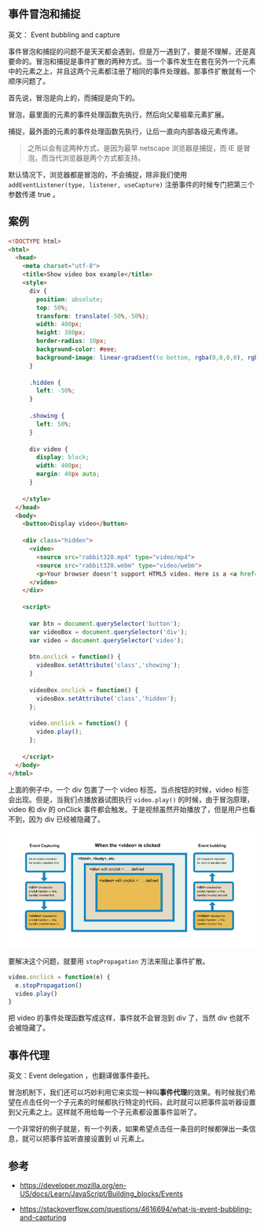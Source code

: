 ## 事件冒泡和捕捉

英文： Event bubbling and capture

事件冒泡和捕捉的问题不是天天都会遇到，但是万一遇到了，要是不理解，还是真要命的。冒泡和捕捉是事件扩散的两种方式。当一个事件发生在套在另外一个元素中的元素之上，并且这两个元素都注册了相同的事件处理器。那事件扩散就有一个顺序问题了。

首先说，冒泡是向上的，而捕捉是向下的。

冒泡，最里面的元素的事件处理函数先执行，然后向父辈祖辈元素扩展。

捕捉，最外面的元素的事件处理函数先执行，让后一直向内部各级元素传递。

> 之所以会有这两种方式，是因为最早 netscape 浏览器是捕捉，而 IE 是冒泡，而当代浏览器是两个方式都支持。

默认情况下，浏览器都是冒泡的，不会捕捉，除非我们使用 `addEventListener(type, listener, useCapture)` 注册事件的时候专门把第三个参数传递 true 。

## 案例

```html
<!DOCTYPE html>
<html>
  <head>
    <meta charset="utf-8">
    <title>Show video box example</title>
    <style>
      div {
        position: absolute;
        top: 50%;
        transform: translate(-50%,-50%);
        width: 480px;
        height: 380px;
        border-radius: 10px;
        background-color: #eee;
        background-image: linear-gradient(to bottom, rgba(0,0,0,0), rgba(0,0,0,0.1));
      }

      .hidden {
        left: -50%;
      }

      .showing {
        left: 50%;
      }

      div video {
        display: block;
        width: 400px;
        margin: 40px auto;
      }

    </style>
  </head>
  <body>
    <button>Display video</button>

    <div class="hidden">
      <video>
        <source src="rabbit320.mp4" type="video/mp4">
        <source src="rabbit320.webm" type="video/webm">
        <p>Your browser doesn't support HTML5 video. Here is a <a href="rabbit320.mp4">link to the video</a> instead.</p>
      </video>
    </div>

    <script>

      var btn = document.querySelector('button');
      var videoBox = document.querySelector('div');
      var video = document.querySelector('video');

      btn.onclick = function() {
        videoBox.setAttribute('class','showing');
      }

      videoBox.onclick = function() {
        videoBox.setAttribute('class','hidden');
      };

      video.onclick = function() {
        video.play();
      };

    </script>
  </body>
</html>
```

上面的例子中，一个 div 包裹了一个 video 标签。当点按钮的时候，video 标签会出现。但是，当我们点播放器试图执行 `video.play()` 的时候，由于冒泡原理，video 和 div 的 onClick 事件都会触发。于是视频虽然开始播放了，但是用户也看不到，因为 div 已经被隐藏了。

![](https://raw.githubusercontent.com/happypeter/js-monkey/master/img/001-bubble.png)

要解决这个问题，就要用 `stopPropagation` 方法来阻止事件扩散。

```js
video.onclick = function(e) {
  e.stopPropagation()
  video.play()
}
```

把 video 的事件处理函数写成这样，事件就不会冒泡到 div 了，当然 div 也就不会被隐藏了。

## 事件代理

英文：Event delegation ，也翻译做事件委托。

冒泡机制下，我们还可以巧妙利用它来实现一种叫**事件代理**的效果。有时候我们希望在点击任何一个子元素的时候都执行特定的代码，此时就可以把事件监听器设置到父元素之上。这样就不用给每一个子元素都设置事件监听了。

一个非常好的例子就是，有一个列表，如果希望点击任一条目的时候都弹出一条信息，就可以把事件监听直接设置到 ul 元素上。

## 参考

* https://developer.mozilla.org/en-US/docs/Learn/JavaScript/Building_blocks/Events

* https://stackoverflow.com/questions/4616694/what-is-event-bubbling-and-capturing
